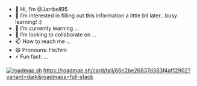 - 👋 Hi, I’m @Jarrbell95
- 👀 I’m interested in filling out this information a little bit later...busy learning! :)
- 🌱 I’m currently learning ...
- 💞️ I’m looking to collaborate on ...
- 📫 How to reach me ...
- 😄 Pronouns: He/him
- ⚡ Fun fact: ...

<a href="https://roadmap.sh"><img src="https://roadmap.sh/card/tall/66c2be26837d383f4af12902?variant=dark&roadmaps=full-stack" alt="roadmap.sh"/></a>
https://roadmap.sh/card/tall/66c2be26837d383f4af12902?variant=dark&roadmaps=full-stack

<!---
Jarrbell95/Jarrbell95 is a ✨ special ✨ repository because its `README.md` (this file) appears on your GitHub profile.
You can click the Preview link to take a look at your changes.
--->
